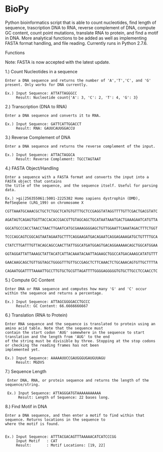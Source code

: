 # BioPy
Python bioinformatics script that is able to count nucleotides, find length of sequence, trascription DNA to RNA, reverse complement of DNA, compute GC content, count point mutations, translate RNA to protein, and find a motif in DNA. More analytical functions to be added as well as implementing FASTA format handling, and file reading. Currently runs in Python 2.7.6.


Functions 

Note: FASTA is now accepted with the latest update.

1.) Count Nucleotides in a sequence

    Enter a DNA sequence and returns the number of 'A','T','C', and 'G' present. Only works for DNA currently.
    
    Ex.) Input Sequence: ATTATTAGGGCC
         Result: Nucleotide count{'A': 3, 'C': 2, 'T': 4, 'G': 3}
         

2.) Transcription (DNA to RNA)
  
    Enter a DNA sequence and converts it to RNA.
    
    Ex.) Input Sequence: GATTCATTGGACCT
         Result: RNA: GAUUCAUUGGACCU
         
         
3.) Reverse Complement of DNA

    Enter a DNA sequence and returns the reverse complement of the input.
    
    Ex.) Input Sequence: ATTACTAGGCA
         Result: Reverse Complement: TGCCTAGTAAT
         
         
4.) FASTA Object/Handling
    
    Enter a sequence with a FASTA format and converts the input into a FASTA object that contains
    the title of the sequence, and the sequence itself. Useful for parsing data.
    
    Ex.) >gi|256355061:5001-2225382 Homo sapiens dystrophin (DMD), RefSeqGene (LRG_199) on chromosome X
        CGTTAAATGCAAACGCTGCTCTGGCTCATGTGTTTGCTCCGAGGTATAGGTTTTGTTCGACTGACGTATC
        AGATAGTCAGAGTGGTTACCACACCGACGTTGTAGCAGCTGCATAATAAATGACTGAAAGAATCATGTTA
        GGCATGCCCACCTAACCTAACTTGAATCATGCGAAAGGGGAGCTGTTGGAATTCAAATAGACTTTCTGGT
        TCCCAGCAGTCGGCAGTAATAGAATGCTTTCAGGAAGATGACAGAATCAGGAGAAAGATGCTGTTTTGCA
        CTATCTTGATTTGTTACAGCAGCCAACTTATTGGCATGATGGAGTGACAGGAAAAACAGCTGGCATGGAA
        GGTAGGATTATTAAAGCTATTACATCATTACAAATACAATTAGAAGCTGGCCATGACAAAGCATATGTTT
        GAACAAGCAGCTGTTGGTAGCTGGGGTTTGTTGCCGAGCTCTTCAAACTCTGCAAACAGTGTTGCTTTTA
        CAGAATGGATTTTAAAATTGCCTTGTGCTGCGTTAGATTTTGGGGAGGGGGTGTGCTTGCCTCCAACCTC
          

5.) Compute GC Content

    Enter DNA or RNA sequence and computes how many 'G' and 'C' occur within the sequence and returns a percentage.
    
    Ex.) Input Sequence: ATTAGCGGGGACCTGCCC
         Result: GC Content: 66.6666666667
         
         
6.) Translation (RNA to Protein)

    Enter RNA sequence and the sequence is translated to protein using an amino acid table. Note that the sequence must
    contain the start codon 'AUG' somewhere in the sequence to start translation and the length from 'AUG' to the end
    of the string must be divisible by three. Stopping at the stop codons or checking the reading frames has not been
    implemented yet.
    
    Ex.) Input Sequence: AAAAAUUCCGAUGGGUGAUGUUAGU
         Result: MGDVS
         
         
7.) Sequence Length
 
     Enter DNA, RNA, or protein sequence and returns the length of the sequence/string.
     
     Ex.) Input Sequence: ATTAGGGATGTAAAAAAAAAAA
          Result: Length of Sequence: 22 bases long.
          
          
          
8.) Find Motif in DNA

    Enter a DNA sequence, and then enter a motif to find within that sequence. Returns locations in the sequence to 
    where the motif is found.
    
    
    Ex.) Input Sequence: ATTTACGACAGTTTAAAAACATCATCCCGG
         Input Motif   : CAT
         Result:       : Motif Locations: [19, 22]
